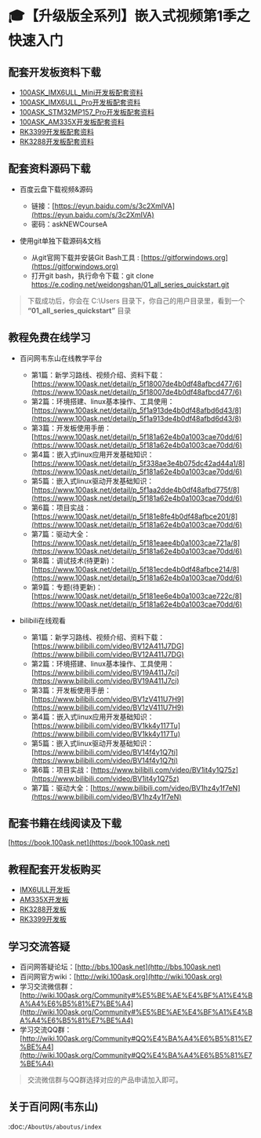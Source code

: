# 🎓【升级版全系列】嵌入式视频第1季之快速入门

## 配套开发板资料下载

- [100ASK_IMX6ULL_Mini开发板配套资料](http://download.100ask.org/boards/Nxp/100ask_imx6ull_mini/index.html)
- [100ASK_IMX6ULL_Pro开发板配套资料](http://download.100ask.org/boards/Nxp/100ask_imx6ull_pro/index.html)
- [100ASK_STM32MP157_Pro开发板配套资料](http://download.100ask.org/boards/St/100ask_stm32mp157_pro/index.html)
- [100ASK_AM335X开发板配套资料](http://download.100ask.org/boards/Ti/100ask_am335x/index.html)
- [RK3399开发板配套资料](http://download.100ask.org/boards/Rockchip/firefly-roc-rk3399-pc/index.html)
- [RK3288开发板配套资料](http://download.100ask.org/boards/Rockchip/firefly-rk3288/index.html)


## 配套资料源码下载

- 百度云盘下载视频&源码
  - 链接：[https://eyun.baidu.com/s/3c2XmIVA](https://eyun.baidu.com/s/3c2XmIVA)
  - 密码：askNEWCourseA
  
- 使用git单独下载源码&文档
  - 从git官网下载并安装Git Bash工具 : [https://gitforwindows.org](https://gitforwindows.org)
  - 打开git bash，执行命令下载：git clone https://e.coding.net/weidongshan/01_all_series_quickstart.git

> 下载成功后，你会在 C:\Users 目录下，你自己的用户目录里，看到一个 **“01_all_series_quickstart”** 目录


## 教程免费在线学习

- 百问网韦东山在线教学平台
  - 第1篇：新学习路线、视频介绍、资料下载：[https://www.100ask.net/detail/p_5f18007de4b0df48afbcd477/6](https://www.100ask.net/detail/p_5f18007de4b0df48afbcd477/6)
  - 第2篇：环境搭建、linux基本操作、工具使用：[https://www.100ask.net/detail/p_5f1a913de4b0df48afbd6d43/8](https://www.100ask.net/detail/p_5f1a913de4b0df48afbd6d43/8)
  - 第3篇：开发板使用手册：[https://www.100ask.net/detail/p_5f181a62e4b0a1003cae70dd/6](https://www.100ask.net/detail/p_5f181a62e4b0a1003cae70dd/6)
  - 第4篇：嵌入式linux应用开发基础知识：[https://www.100ask.net/detail/p_5f338ae3e4b075dc42ad44a1/8](https://www.100ask.net/detail/p_5f181a62e4b0a1003cae70dd/6)
  - 第5篇：嵌入式linux驱动开发基础知识：[https://www.100ask.net/detail/p_5f1aa2dde4b0df48afbd775f/8](https://www.100ask.net/detail/p_5f181a62e4b0a1003cae70dd/6)
  - 第6篇：项目实战：[https://www.100ask.net/detail/p_5f181e8fe4b0df48afbce201/8](https://www.100ask.net/detail/p_5f181a62e4b0a1003cae70dd/6)
  - 第7篇：驱动大全：[https://www.100ask.net/detail/p_5f181eaee4b0a1003cae721a/8](https://www.100ask.net/detail/p_5f181a62e4b0a1003cae70dd/6)
  - 第8篇：调试技术(待更新)：[https://www.100ask.net/detail/p_5f181ecde4b0df48afbce214/8](https://www.100ask.net/detail/p_5f181a62e4b0a1003cae70dd/6)
  - 第9篇：专题(待更新)：[https://www.100ask.net/detail/p_5f181ee6e4b0a1003cae722c/8](https://www.100ask.net/detail/p_5f181a62e4b0a1003cae70dd/6)


- bilibili在线观看
  - 第1篇：新学习路线、视频介绍、资料下载：[https://www.bilibili.com/video/BV12A411J7DG](https://www.bilibili.com/video/BV12A411J7DG)
  - 第2篇：环境搭建、linux基本操作、工具使用：[https://www.bilibili.com/video/BV19A411J7ci](https://www.bilibili.com/video/BV19A411J7ci)
  - 第3篇：开发板使用手册：[https://www.bilibili.com/video/BV1zV411U7H9](https://www.bilibili.com/video/BV1zV411U7H9)
  - 第4篇：嵌入式linux应用开发基础知识：[https://www.bilibili.com/video/BV1kk4y117Tu](https://www.bilibili.com/video/BV1kk4y117Tu)
  - 第5篇：嵌入式linux驱动开发基础知识：[https://www.bilibili.com/video/BV14f4y1Q7ti](https://www.bilibili.com/video/BV14f4y1Q7ti)
  - 第6篇：项目实战：[https://www.bilibili.com/video/BV1it4y1Q75z](https://www.bilibili.com/video/BV1it4y1Q75z)
  - 第7篇：驱动大全：[https://www.bilibili.com/video/BV1hz4y1f7eN](https://www.bilibili.com/video/BV1hz4y1f7eN)



## 配套书籍在线阅读及下载

[https://book.100ask.net](https://book.100ask.net)


## 教程配套开发板购买

- [IMX6ULL开发板](https://item.taobao.com/item.htm?spm=a1z10.5-c-s.w4002-18944745104.12.6c896036i1SlFl&id=610613585935)
- [AM335X开发板](https://item.taobao.com/item.htm?spm=a1z10.5-c-s.w4002-18944745104.12.4f45656ctZqneh&id=601709849721)
- [RK3288开发板](https://100ask.taobao.com/category-1475461376.htm?spm=a1z10.5-c-s.w4010-22661840056.34.1a5a4c7aykAzVA&search=y&parentCatId=160544246&parentCatName=%CB%F9%D3%D0%BF%AA%B7%A2%B0%E5&catName=RK3288%BF%AA%B7%A2%B0%E5#bd)
- [RK3399开发板](https://item.taobao.com/item.htm?spm=a1z10.5-c-s.w4002-18944745104.12.2ad35e6dtSSKEP&id=601124209964)
 
## 学习交流答疑

- 百问网答疑论坛：[http://bbs.100ask.net](http://bbs.100ask.net)
- 百问网官方wiki：[http://wiki.100ask.org](http://wiki.100ask.org)
- 学习交流微信群：[http://wiki.100ask.org/Community#%E5%BE%AE%E4%BF%A1%E4%BA%A4%E6%B5%81%E7%BE%A4](http://wiki.100ask.org/Community#%E5%BE%AE%E4%BF%A1%E4%BA%A4%E6%B5%81%E7%BE%A4)
- 学习交流QQ群：  [http://wiki.100ask.org/Community#QQ%E4%BA%A4%E6%B5%81%E7%BE%A4](http://wiki.100ask.org/Community#QQ%E4%BA%A4%E6%B5%81%E7%BE%A4)

> 交流微信群与QQ群选择对应的产品申请加入即可。


## 关于百问网(韦东山)

 :doc:`/AboutUs/aboutus/index`
 
 



